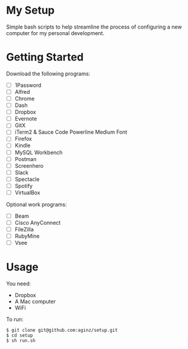 My Setup
========
Simple bash scripts to help streamline the process of configuring a new computer for my personal development.

Getting Started
===============
Download the following programs:
- [ ] 1Password
- [ ] Alfred
- [ ] Chrome
- [ ] Dash
- [ ] Dropbox
- [ ] Evernote
- [ ] GitX
- [ ] iTerm2 & Sauce Code Powerline Medium Font
- [ ] Firefox
- [ ] Kindle
- [ ] MySQL Workbench
- [ ] Postman
- [ ] Screenhero
- [ ] Slack
- [ ] Spectacle
- [ ] Spotify
- [ ] VirtualBox

Optional work programs:
- [ ] Beam
- [ ] Cisco AnyConnect
- [ ] FileZilla
- [ ] RubyMine
- [ ] Vsee

Usage
======
You need:
* Dropbox
* A Mac computer
* WiFi

To run:
```
$ git clone git@github.com:aginz/setup.git
$ cd setup
$ sh run.sh
```
